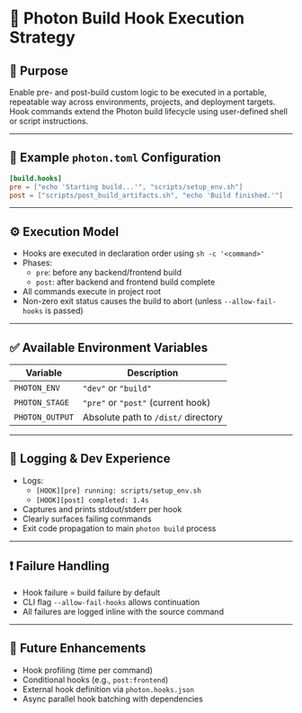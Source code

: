 # 🧪 Photon Build Hook Execution Strategy

## 🧭 Purpose

Enable pre- and post-build custom logic to be executed in a portable, repeatable way across environments, projects, and deployment targets. Hook commands extend the Photon build lifecycle using user-defined shell or script instructions.

---

## 📁 Example `photon.toml` Configuration

```toml
[build.hooks]
pre = ["echo 'Starting build...'", "scripts/setup_env.sh"]
post = ["scripts/post_build_artifacts.sh", "echo 'Build finished.'"]
```

---

## ⚙️ Execution Model

- Hooks are executed in declaration order using `sh -c '<command>'`
- Phases:
    - `pre`: before any backend/frontend build
    - `post`: after backend and frontend build complete
- All commands execute in project root
- Non-zero exit status causes the build to abort (unless `--allow-fail-hooks` is passed)

---

## ✅ Available Environment Variables

| Variable        | Description                          |
|-----------------|--------------------------------------|
| `PHOTON_ENV`    | `"dev"` or `"build"`                 |
| `PHOTON_STAGE`  | `"pre"` or `"post"` (current hook)  |
| `PHOTON_OUTPUT` | Absolute path to `/dist/` directory  |

---

## 🧪 Logging & Dev Experience

- Logs:
    - `[HOOK][pre] running: scripts/setup_env.sh`
    - `[HOOK][post] completed: 1.4s`
- Captures and prints stdout/stderr per hook
- Clearly surfaces failing commands
- Exit code propagation to main `photon build` process

---

## ❗ Failure Handling

- Hook failure = build failure by default
- CLI flag `--allow-fail-hooks` allows continuation
- All failures are logged inline with the source command

---

## 🔮 Future Enhancements

- Hook profiling (time per command)
- Conditional hooks (e.g., `post:frontend`)
- External hook definition via `photon.hooks.json`
- Async parallel hook batching with dependencies

